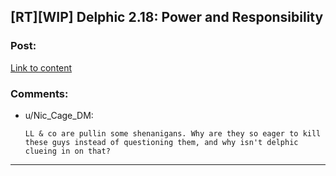 ## [RT][WIP] Delphic 2.18: Power and Responsibility

### Post:

[Link to content](https://delphicserial.com/2018/10/11/chapter-18-2/)

### Comments:

- u/Nic_Cage_DM:
  ```
  LL & co are pullin some shenanigans. Why are they so eager to kill these guys instead of questioning them, and why isn't delphic clueing in on that?
  ```

---

